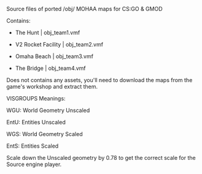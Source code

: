 Source files of ported /obj/ MOHAA maps for CS:GO & GMOD

Contains:

- The Hunt | obj_team1.vmf

- V2 Rocket Facility | obj_team2.vmf

- Omaha Beach | obj_team3.vmf

- The Bridge | obj_team4.vmf


Does not contains any assets, you'll need to download the maps from the game's workshop and extract them.


VISGROUPS Meanings:

WGU: World Geometry Unscaled

EntU: Entities Unscaled

WGS: World Geometry Scaled

EntS: Entities Scaled


Scale down the Unscaled geometry by 0.78 to get the correct scale for the Source engine player.
